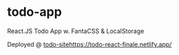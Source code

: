 # todo-app

React.JS Todo App w. FantaCSS & LocalStorage

Deployed @ [todo-site](https://todo-react-finale.netlify.app/)https://todo-react-finale.netlify.app/
